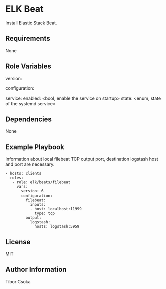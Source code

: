 ELK Beat
=========

Install Elastic Stack Beat.

Requirements
------------

None

Role Variables
--------------

version: <string or int of a version>

configuration: <the entire yaml configuration to be stored in the filebeat configuration file>

service:
  enabled: <bool, enable the service on startup> 
  state: <enum, state of the systemd service>

Dependencies
------------

None

Example Playbook
----------------

Information about local filebeat TCP output port, destination logstash host and port are necessary.

    - hosts: clients
      roles:
       - role: elk/beats/filebeat
         vars:
           version: 6
           configuration:
             filebeat:
               inputs:
               - host: localhost:11999
                 type: tcp
             output:
               logstash:
                 hosts: logstash:5959

License
-------

MIT

Author Information
------------------

Tibor Csoka


